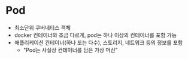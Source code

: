 # Pod

- 최소단위 쿠버네티스 객체
- docker 컨테이너와 조금 다르게, pod는 하나 이상의 컨테이너를 포함 가능
- 애플리케이션 컨테이너(하나 또는 다수), 스토리지, 네트워크 등의 정보를 포함
  - "Pod는 사실상 컨테이너를 담은 가상 머신"
